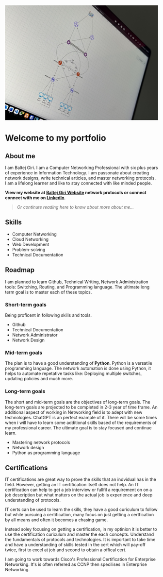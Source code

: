 ![Cisco Switch Image](network_design.jpg)

# Welcome to my portfolio

## About me
<p>
I am Baltej Giri. I am a Computer Networking Professional with six plus years of experience in Information Technology. I am passonate about creating network designs, write technical articles, and master networking protocols. I am a lifelong learner and like to stay connected with like minded people.
</p>

__View my website at [Baltej Giri Website](https://baltejgiri.github.io) network protocols or connect connect with me on [LinkedIn](https://www.linkedin.com/in/baltej-giri)__.

>_Or continute reading here to know about more about me..._

## Skills

- Computer Networking
- Cloud Networking
- Web Development
- Problem-solving
- Technical Documentation

## Roadmap

I am planned to learn Github, Technical Writing, Network Administration tools: Switching, Routing, and Programming language. The ultimate long term goal is to master each of these topics.


### Short-term goals
Being proficent in following skills and tools.
- Github
- Technical Documentation
- Network Administrator
- Network Design

### Mid-term goals

The plan is to have a good understanding of **Python**. Python is a versatile programming language. The network automation is done using Python, it helps to automate repetative tasks like: Deploying multiple switches, updating policies and much more.

### Long-term goals
The short and mid-term goals are the objectives of long-term goals. The long-term goals are projected to be completed in 2-3 year of time frame. An additional aspect of working in Networking field is to adept with new technologies. ChatGPT is an perfect example of it. There will be some times when i will have to learn some additional skills based of the requirements of my professional career. The ultimate goal is to stay focused and continue learn.

- Mastering network protocols
- Network design
- Python as programming language
</p>

## Certifications
IT certifications are great way to prove the skills that an indvidual has in the field. However, getting an IT certification itself does not help. An IT certification can help to get a job interview or fullfil a requirement on on a job description but what matters on the actual job is experience and deep understanding of protocols.</br>

IT certs can be used to learn the skills, they have a good curiculum to follow but while pursuing a certification, many focus on just getting a certfication by all means and often it becomes a chasing game.</br>

Instead soley focusing on getting a certification, in my optinion it is better to use the certification curiculum and master the each concepts. Understand the fundamentals of protocols and technologies. It is important to take time and have a understanding of skills tested in the cert which will pay-off twice, first to excel at job and second to obtain a offical cert.</br>

I am going to work towards Cisco's Professional Certification for Enterprise Networking. It's is often referred as CCNP then specilises in Enterprise Networking.

<!---
baltejgiri/baltejgiri is a ✨ special ✨ repository because its `README.md` (this file) appears on your GitHub pro.file.
You can click the Preview link to take a look at your changes.
--->
